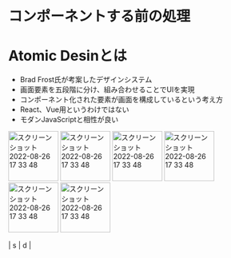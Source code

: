 # コンポーネントする前の処理


# Atomic Desinとは
- Brad Frost氏が考案したデザインシステム
- 画面要素を五段階に分け、組み合わせることでUIを実現
- コンポーネント化された要素が画面を構成しているという考え方
- React、Vue用というわけではない
- モダンJavaScriptと相性が良い
<img width="100" alt="スクリーンショット 2022-08-26 17 33 48" src="https://user-images.githubusercontent.com/65487059/228680632-28a16d88-92af-427b-9513-32b858290135.jpeg">
<img width="100" alt="スクリーンショット 2022-08-26 17 33 48" src="https://user-images.githubusercontent.com/65487059/228681909-70d70a51-6510-45c8-bc96-93a8f6598cfc.jpeg">
<img width="100" alt="スクリーンショット 2022-08-26 17 33 48" src="https://user-images.githubusercontent.com/65487059/228682035-e6fd4dbf-19d3-46dc-8af6-a75c7fa0211e.jpeg">
<img width="100" alt="スクリーンショット 2022-08-26 17 33 48" src="https://user-images.githubusercontent.com/65487059/228682100-81d7f733-4863-4b73-b42e-a4c6bb78169b.jpeg">
<img width="100" alt="スクリーンショット 2022-08-26 17 33 48" src="https://user-images.githubusercontent.com/65487059/228682144-80211805-2af9-4911-b368-ad4071a93e1f.jpeg">
<img width="100" alt="スクリーンショット 2022-08-26 17 33 48" src="https://user-images.githubusercontent.com/65487059/228682178-485a6456-cb86-4191-863e-41e272fe3246.jpeg">

| s | d |
